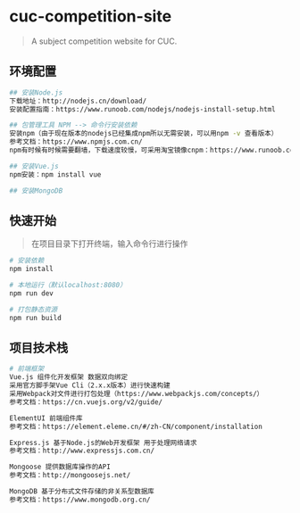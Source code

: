 # cuc-competition-site

> A subject competition website for CUC.

## 环境配置
``` bash
## 安装Node.js
下载地址：http://nodejs.cn/download/
安装配置指南：https://www.runoob.com/nodejs/nodejs-install-setup.html

## 包管理工具 NPM --> 命令行安装依赖
安装npm（由于现在版本的nodejs已经集成npm所以无需安装，可以用npm -v 查看版本）
参考文档：https://www.npmjs.com.cn/
npm有时候有时候需要翻墙，下载速度较慢，可采用淘宝镜像cnpm：https://www.runoob.com/nodejs/nodejs-npm.html#taobaonpm

## 安装Vue.js
npm安装：npm install vue

## 安装MongoDB
```

## 快速开始
> 在项目目录下打开终端，输入命令行进行操作

``` bash
# 安装依赖
npm install

# 本地运行（默认localhost:8080）
npm run dev

# 打包静态资源
npm run build

```
## 项目技术栈

``` bash
# 前端框架
Vue.js 组件化开发框架 数据双向绑定
采用官方脚手架Vue Cli（2.x.x版本）进行快速构建
采用Webpack对文件进行打包处理（https://www.webpackjs.com/concepts/）
参考文档：https://cn.vuejs.org/v2/guide/

ElementUI 前端组件库
参考文档：https://element.eleme.cn/#/zh-CN/component/installation

Express.js 基于Node.js的Web开发框架 用于处理网络请求
参考文档：http://www.expressjs.com.cn/

Mongoose 提供数据库操作的API
参考文档：http://mongoosejs.net/

MongoDB 基于分布式文件存储的非关系型数据库
参考文档：https://www.mongodb.org.cn/
```
